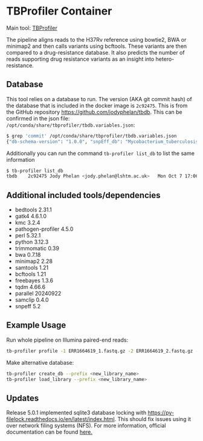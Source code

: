 # TBProfiler Container

Main tool: [TBProfiler](https://github.com/jodyphelan/TBProfiler)

The pipeline aligns reads to the H37Rv reference using bowtie2, BWA or minimap2 and then calls variants using bcftools. These variants are then compared to a drug-resistance database. It also predicts the number of reads supporting drug resistance variants as an insight into hetero-resistance.

## Database

This tool relies on a database to run. The version (AKA git commit hash) of the database that is included in the docker image is `2c92475`. This is from the GitHub repository https://github.com/jodyphelan/tbdb. This can be confirmed in the json file: `/opt/conda/share/tbprofiler/tbdb.variables.json`:

```bash
$ grep 'commit' /opt/conda/share/tbprofiler/tbdb.variables.json
{"db-schema-version": "1.0.0", "snpEff_db": "Mycobacterium_tuberculosis_h37rv", "drugs": ["rifampicin", "isoniazid", "ethambutol", "pyrazinamide", "moxifloxacin", "levofloxacin", "bedaquiline", "delamanid", "pretomanid", "linezolid", "streptomycin", "amikacin", "kanamycin", "capreomycin", "clofazimine", "ethionamide", "para-aminosalicylic_acid", "cycloserine"], "tb-profiler-version": ">=6.0.0,<7.0.0", "version": {"name": "tbdb", "commit": "2c92475", "Merge": "8918884 2a51937", "Author": "Jody Phelan <jody.phelan@lshtm.ac.uk>", "Date": "Mon Oct 7 17:06:42 2024 +0100", "db-schema-version": "1.0.0"}, "amplicon": false, "files": {"ref": "tbdb.fasta", "gff": "tbdb.gff", "bed": "tbdb.bed", "json_db": "tbdb.dr.json", "variables": "tbdb.variables.json", "spoligotype_spacers": "tbdb.spoligotype_spacers.txt", "spoligotype_annotations": "tbdb.spoligotype_list.csv", "bedmask": "tbdb.mask.bed", "barcode": "tbdb.barcode.bed", "rules": "tbdb.rules.txt"}}
```

Additionally you can run the command `tb-profiler list_db` to list the same information

```bash
$ tb-profiler list_db
tbdb    2c92475 Jody Phelan <jody.phelan@lshtm.ac.uk>   Mon Oct 7 17:06:42 2024 +0100   /opt/conda/share/tbprofiler/tbdb
```

## Additional included tools/dependencies

- bedtools 2.31.1
- gatk4 4.6.1.0
- kmc 3.2.4
- pathogen-profiler 4.5.0
- perl 5.32.1
- python 3.12.3
- trimmomatic 0.39
- bwa 0.7.18
- minimap2 2.28
- samtools 1.21
- bcftools 1.21
- freebayes 1.3.6
- tqdm 4.66.6
- parallel 20240922
- samclip 0.4.0
- snpeff 5.2

## Example Usage

Run whole pipeline on Illumina paired-end reads:

```bash
tb-profiler profile -1 ERR1664619_1.fastq.gz -2 ERR1664619_2.fastq.gz -t 4 -p ERR1664619 --txt
```

Make alternative database:

```bash
tb-profiler create_db --prefix <new_library_name>
tb-profiler load_library --prefix <new_library_name>
```

## Updates

Release 5.0.1 implemented sqlite3 database locking with https://py-filelock.readthedocs.io/en/latest/index.html. This should fix issues using it over network filing systems (NFS). For more information, official documentation can be found [here.](https://jodyphelan.gitbook.io/tb-profiler/)
